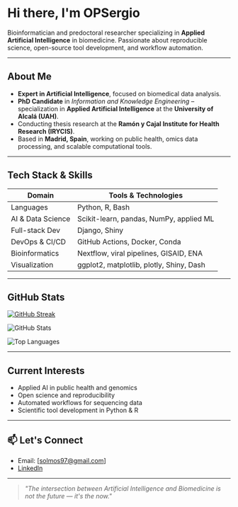 # Hi there, I'm OPSergio

Bioinformatician and predoctoral researcher specializing in **Applied Artificial Intelligence** in biomedicine. Passionate about reproducible science, open-source tool development, and workflow automation.

---

## About Me

-  **Expert in Artificial Intelligence**, focused on biomedical data analysis.
-  **PhD Candidate** in *Information and Knowledge Engineering* – specialization in **Applied Artificial Intelligence** at the **University of Alcalá (UAH)**.
-  Conducting thesis research at the **Ramón y Cajal Institute for Health Research (IRYCIS)**.
-  Based in **Madrid, Spain**, working on public health, omics data processing, and scalable computational tools.

---

##  Tech Stack & Skills

| Domain              | Tools & Technologies                  |
|---------------------|----------------------------------------|
|  Languages         | Python, R, Bash                        |
|  AI & Data Science | Scikit-learn, pandas, NumPy, applied ML |
|  Full-stack Dev    | Django, Shiny   |
|  DevOps & CI/CD    | GitHub Actions, Docker, Conda          |
|  Bioinformatics    | Nextflow, viral pipelines, GISAID, ENA |
|  Visualization     | ggplot2, matplotlib, plotly, Shiny, Dash     |

---

## GitHub Stats

[![GitHub Streak](https://github-readme-streak-stats.herokuapp.com?user=OPSergio&theme=tokyonight)](https://git.io/streak-stats)

![GitHub Stats](https://github-readme-stats.vercel.app/api?username=OPSergio&show_icons=true&theme=tokyonight)

![Top Languages](https://github-readme-stats.vercel.app/api/top-langs/?username=OPSergio&layout=compact&theme=tokyonight)

---


## Current Interests

- Applied AI in public health and genomics
- Open science and reproducibility
- Automated workflows for sequencing data
- Scientific tool development in Python & R

---

## 📫 Let's Connect

- Email: [solmos97@gmail.com]
- [LinkedIn](#https://www.linkedin.com/in/sergio-olmos-pi%C3%B1ero-aa5935213/)


---

> *"The intersection between Artificial Intelligence and Biomedicine is not the future — it's the now."*
